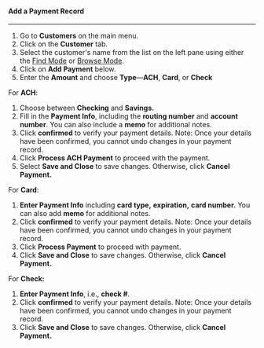 
#### Add a Payment Record
_____________________

1. Go to **Customers** on the main menu. 
2. Click on the **Customer** tab.
3. Select the customer's name from the list on the left pane using either the [Find Mode](Find%20Mode.md) or [Browse Mode](Browse%20Mode.md).
4. Click on **Add Payment** below. 
5. Enter the  **Amount** and choose **Type**—**ACH**, **Card**, or **Check**

For **ACH**: 
1. Choose between **Checking** and **Savings.**
2. Fill in the **Payment Info**, including the **routing number** and **account number**. You can also include a **memo** for additional notes. 
3. Click **confirmed** to verify your payment details. 
	Note: Once your details have been confirmed, you cannot undo changes in your payment record. 
4. Click **Process ACH Payment** to proceed with the payment. 
5. Select  **Save and Close** to save changes. Otherwise, click **Cancel Payment.**

For **Card**:
1. **Enter Payment Info** including **card type,** **expiration,** **card number.** You can also add **memo** for additional notes. 
2. Click **confirmed** to verify your payment details. 
	Note: Once your details have been confirmed, you cannot undo changes in your payment record. 
3. Click **Process Payment** to proceed with payment. 
4. Click **Save and Close** to save changes. Otherwise, click **Cancel Payment.**

For **Check:**
1. **Enter Payment Info**, i.e., **check #**. 
2. Click **confirmed** to verify your payment details. 
	Note: Once your details have been confirmed, you cannot undo changes in your payment record. 
3. Click **Save and Close** to save changes. Otherwise, click **Cancel Payment.**





